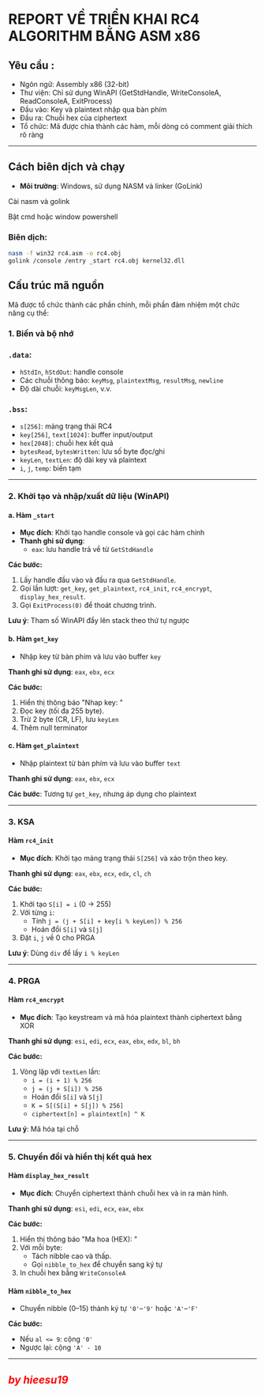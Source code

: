 # REPORT VỀ TRIỂN  KHAI RC4 ALGORITHM BẰNG ASM x86 


## Yêu cầu :
- Ngôn ngữ: Assembly x86 (32-bit)
- Thư viện: Chỉ sử dụng WinAPI (GetStdHandle, WriteConsoleA, ReadConsoleA, ExitProcess)
- Đầu vào: Key và plaintext nhập qua bàn phím
- Đầu ra: Chuỗi hex của ciphertext 
- Tổ chức: Mã được chia thành các hàm, mỗi dòng có comment giải thích rõ ràng

---

## Cách biên dịch và chạy

- **Môi trường**: Windows, sử dụng NASM và linker (GoLink)

 Cài nasm và golink

Bật cmd hoặc window powershell

### Biên dịch:

```bash
nasm -f win32 rc4.asm -o rc4.obj
golink /console /entry _start rc4.obj kernel32.dll
```
## Cấu trúc mã nguồn

Mã được tổ chức thành các phần chính, mỗi phần đảm nhiệm một chức năng cụ thể:
### 1. Biến và bộ nhớ

### `.data`:

- `hStdIn`, `hStdOut`: handle console
- Các chuỗi thông báo: `keyMsg`, `plaintextMsg`, `resultMsg`, `newline`
- Độ dài chuỗi: `keyMsgLen`, v.v.

### `.bss`:

- `s[256]`: mảng trạng thái RC4
- `key[256]`, `text[1024]`: buffer input/output
- `hex[2048]`: chuỗi hex kết quả
- `bytesRead`, `bytesWritten`: lưu số byte đọc/ghi
- `keyLen`, `textLen`: độ dài key và plaintext
- `i`, `j`, `temp`: biến tạm
---
### 2. Khởi tạo và nhập/xuất dữ liệu (WinAPI)

#### a. Hàm `_start`

- **Mục đích**: Khởi tạo handle console và gọi các hàm chính
- **Thanh ghi sử dụng**:
  - `eax`: lưu handle trả về từ `GetStdHandle`

**Các bước:**

1. Lấy handle đầu vào và đầu ra qua `GetStdHandle`.
2. Gọi lần lượt: `get_key`, `get_plaintext`, `rc4_init`, `rc4_encrypt`, `display_hex_result`.
3. Gọi `ExitProcess(0)` để thoát chương trình.

**Lưu ý**: Tham số WinAPI đẩy lên stack theo thứ tự ngược 

#### b. Hàm `get_key`

- Nhập key từ bàn phím và lưu vào buffer `key`

**Thanh ghi sử dụng**: `eax`, `ebx`, `ecx`

**Các bước:**

1. Hiển thị thông báo "Nhap key: "
2. Đọc key (tối đa 255 byte).
3. Trừ 2 byte (CR, LF), lưu `keyLen`
4. Thêm null terminator

#### c. Hàm `get_plaintext`

- Nhập plaintext từ bàn phím và lưu vào buffer `text`

**Thanh ghi sử dụng**: `eax`, `ebx`, `ecx`

**Các bước**: Tương tự `get_key`, nhưng áp dụng cho plaintext

---

### 3. KSA

#### Hàm `rc4_init`

- **Mục đích**: Khởi tạo mảng trạng thái `S[256]` và xáo trộn theo key.

**Thanh ghi sử dụng**: `eax`, `ebx`, `ecx`, `edx`, `cl`, `ch`

**Các bước:**

1. Khởi tạo `S[i] = i` (0 → 255)
2. Với từng `i`:
   - Tính `j = (j + S[i] + key[i % keyLen]) % 256`
   - Hoán đổi `S[i]` và `S[j]`
3. Đặt `i`, `j` về 0 cho PRGA

**Lưu ý**: Dùng `div` để lấy `i % keyLen`

---

### 4. PRGA

#### Hàm `rc4_encrypt`

- **Mục đích**: Tạo keystream và mã hóa plaintext thành ciphertext bằng XOR

**Thanh ghi sử dụng**: `esi`, `edi`, `ecx`, `eax`, `ebx`, `edx`, `bl`, `bh`

**Các bước:**

1. Vòng lặp với `textLen` lần:
   - `i = (i + 1) % 256`
   - `j = (j + S[i]) % 256`
   - Hoán đổi `S[i]` và `S[j]`
   - `K = S[(S[i] + S[j]) % 256]`
   - `ciphertext[n] = plaintext[n] ^ K`

**Lưu ý**: Mã hóa tại chỗ

---

### 5. Chuyển đổi và hiển thị kết quả hex

#### Hàm `display_hex_result`

- **Mục đích**: Chuyển ciphertext thành chuỗi hex và in ra màn hình.

**Thanh ghi sử dụng**: `esi`, `edi`, `ecx`, `eax`, `ebx`

**Các bước:**

1. Hiển thị thông báo "Ma hoa (HEX): "
2. Với mỗi byte:
   - Tách nibble cao và thấp.
   - Gọi `nibble_to_hex` để chuyển sang ký tự
3. In chuỗi hex bằng `WriteConsoleA`

#### Hàm `nibble_to_hex`

- Chuyển nibble (0–15) thành ký tự `'0'`–`'9'` hoặc `'A'`–`'F'`

**Các bước:**

- Nếu `al <= 9`: cộng `'0'`
- Ngược lại: cộng `'A' - 10`

---
## ***<p style="color:red;">by hieesu19</p>***




